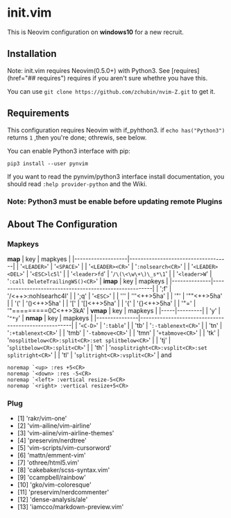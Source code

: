 # init.vim
This is Neovim configuration on **windows10** for a new recruit.

## Installation

Note: init.vim requires Neovim(0.5.0+) with Python3. See
[requires](href="## requires")
requires if you aren't sure whethre you have this.

You can use `git clone https://github.com/zchubin/nvim-Z.git`
to get it.

## Requirements
This configuration requires Neovim with if_pyhthon3.
if `echo has("Python3")` returns `1` ,then you're done; othrewis, see
below.

You can enable Python3 interface with pip:

```pip
pip3 install --user pynvim
```

If you want to read the pynvim/python3 interface install
documentation, you should read `:help provider-python` and the Wiki.

### Note: Python3 must be enable before updating remote Plugins

## About The Configuration

### Mapkeys
**<leader> map**
| key               | mapkyes                            |
|-------------------|------------------------------------|
| '`<LEADER>`'      | '`<SPACE>`'                        |
| '`<LEADER><CR>`'  | '`:nolsearch<CR>`'                 |
| '`<LEADER><DEL>`' | '`<ESC>lc5l`'                      |
| '`<leader>fd`'    | '`/\(\<\w\+\)\_s*\1`'              |
| '`<leader>W`'     | '`:call DeleteTrailingWS()<CR>`'   |
**imap**
| key          | mapkeys                                                |
|--------------|--------------------------------------------------------|
| ';f'         | '<ESC>/<++><CR>:nohlsearh<CR>c4l'                      |
| ';q'         | '`<ESC>`'                                              |
| '''          | '''<++><ESC>5ha'                                       |
| '"'          | '""<++><ESC>5ha'                                       |
| '('          | '()<++><ESC>5ha'                                       |
| '['          | '[]<++><ESC>5ha'                                       |
| '{'          | '{}<++><ESC>5ha'                                       |
| '"='         | '"===<CR>===<SPACE><CR>===<CR><ESC>0C<CR><++><ESC>3kA' |
**vmap**
| key | mapkeys |
|-----|---------|
| 'y' | '`"*y`' |
**nmap**
| key           | mapkeys                                             |
|---------------|-----------------------------------------------------|
| '`<C-D>`'     | '`:table`'                                          |
| 'tb'          | '`:-tablenext<CR>`'                                 |
| 'tn'          | '`:+tablenext<CR>`'                                 |
| 'tmb'         | '`-tabmove<CR>`'                                    |
| 'tmn'         | '`+tabmove<CR>`'                                    |
| 'tk'          | '`nosplitbelow<CR>:split<CR>:set splitbelow<CR>`'   |
| 'tj'          | '`splitbelow<CR>:split<CR>`'                        |
| 'th'          | '`nosplitright<CR>:vsplit<CR>:set splitright<CR>`'  |
| 'tl'          | '`splitright<CR>:vsplit<CR>`'                       |
and
```vim
noremap `<up> :res +5<CR>
noremap `<down> :res -5<CR>
noremap `<left> :vertical resize-5<CR>
noremap `<right> :vertical resize+5<CR>
```

### Plug
- [1] 'rakr/vim-one'
- [2] 'vim-ailine/vim-airline'
- [3] 'vim-aiine/vim-airline-themes'
- [4] 'preservim/nerdtree'
- [5] 'vim-scripts/vim-cursorword'
- [6] 'mattn/emment-vim'
- [7] 'othree/html5.vim'
- [8] 'cakebaker/scss-syntax.vim'
- [9] 'ccampbell/rainbow'
- [10] 'gko/vim-coloresque'
- [11] 'preservim/nerdcommenter'
- [12] 'dense-analysis/ale'
- [13] 'iamcco/markdown-preview.vim'
